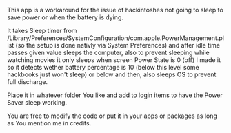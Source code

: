 This app is a workaround for the issue of hackintoshes not going to sleep to save power or when the battery is dying.

It takes Sleep timer from /Library/Preferences/SystemConfiguration/com.apple.PowerManagement.plist (so the setup is done nativly via System Preferences) and after idle time passes given value sleeps the computer, also to prevent sleeping while watching movies it only sleeps when screen Power State is 0 (off)
I made it so it detects wether battery percentage is 10 (below this level some hackbooks just won't sleep) or below and then, also sleeps OS to prevent full discharge.

Place it in whatever folder You like and add to login items to have the Power Saver sleep working.

You are free to modify the code or put it in your apps or packages as long as You mention me in credits.